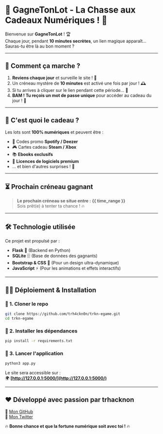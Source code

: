 # 🎉 GagneTonLot - La Chasse aux Cadeaux Numériques ! 🎁  

Bienvenue sur **GagneTonLot** ! 🏆  
Chaque jour, pendant **10 minutes secrètes**, un lien magique apparaît...  
Sauras-tu être là au bon moment ?  

---

## 🚀 Comment ça marche ?  
1. **Reviens chaque jour** et surveille le site ! 👀  
2. Un créneau mystère de **10 minutes** est activé une fois par jour ! 🕰️  
3. Si tu arrives à cliquer sur le lien pendant cette période... 🎯  
4. **BAM ! Tu reçois un mot de passe unique** pour accéder au cadeau du jour ! 🔑  

---

## 🎲 C'est quoi le cadeau ?  
Les lots sont **100% numériques** et peuvent être :  
- 🎵 Codes promo **Spotify / Deezer**  
- 🎮 Cartes cadeau **Steam / Xbox**  
- 📚 **Ebooks exclusifs**  
- 🔑 **Licences de logiciels premium**  
- ... et bien d'autres surprises ! 🎊  

---

## ⏳ Prochain créneau gagnant  
> **Le prochain créneau se situe entre :** **{{ time_range }}**  
> Sois prêt(e) à tenter ta chance ! 🔥  

---

## 🛠️ Technologie utilisée  
Ce projet est propulsé par :  
- **Flask** 🐍 (Backend en Python)  
- **SQLite** 🗄️ (Base de données des gagnants)  
- **Bootstrap & CSS** 🎨 (Pour un design ultra-dynamique)  
- **JavaScript** ⚡ (Pour les animations et effets interactifs)  

---

## 👨‍💻 Déploiement & Installation  

### 🔹 1. Cloner le repo  
```bash
git clone https://github.com/trh4ckn0n/trkn-egame.git
cd trkn-egame
```

### 🔹 2. Installer les dépendances  
```bash
pip install -r requirements.txt
```

### 🔹 3. Lancer l'application  
```bash
python3 app.py
```

Le site sera accessible sur :  
🌍 **[http://127.0.0.1:5000/](http://127.0.0.1:5000/)**  

---

## ❤️ Développé avec passion par **trhacknon**  
📌 [Mon GitHub](https://github.com/trh4ckn0n)  
📌 [Mon Twitter](https://twitter.com/trhacknon)  

🔥 **Bonne chance et que la fortune numérique soit avec toi !** 🔥
